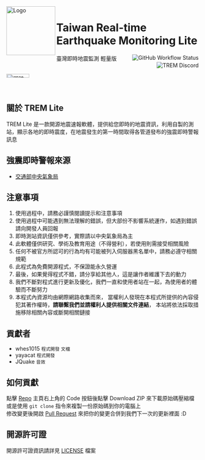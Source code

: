 <img alt="Logo" src="https://upload.cc/i1/2022/08/11/DOqzZM.png" width="128px" height="128px" align="left"/>


# Taiwan Real-time Earthquake Monitoring Lite
臺灣即時地震監測 輕量版
<a href="https://github.com/ExpTechTW/TREM/actions/workflows/github_actions.yml"><img alt="GitHub Workflow Status" align="right" src="https://github.com/ExpTechTW/TREM/actions/workflows/github_actions.yml/badge.svg"></a>
<a href="https://discord.gg/5dbHqV8ees"><img alt="TREM Discord" align="right" src="https://img.shields.io/discord/926545182407688273?color=%237289DA&logo=discord&logoColor=white"></a>\
&nbsp;

<div style="display: grid; grid-template-columns: 1fr 1fr;">
<img alt="即時測站" title="即時測站" src="https://user-images.githubusercontent.com/44525760/224656796-7ca3ee11-56f5-4292-9838-f6a30df0e187.png" style="width: 49%; height: auto;" />
</div>

## 關於 TREM Lite

TREM Lite 是一款開源地震速報軟體，提供給您即時的地震資訊，利用自製的測站，顯示各地的即時震度，在地震發生的第一時間取得各管道發布的強震即時警報訊息

## 強震即時警報來源
* [交通部中央氣象局](https://www.cwb.gov.tw/)

## 注意事項
1. 使用過程中，請務必謹慎閱讀提示和注意事項
2. 使用過程中可能遇到無法理解的錯誤，但大部份不影響系統運作，如遇到錯誤請向開發人員回報
3. 即時測站資訊僅供參考，實際請以中央氣象局為主
4. 此軟體僅供研究、學術及教育用途（不得營利），若使用則需接受相關風險
5. 任何不被官方所認可的行為均有可能被列入伺服器黑名單中，請務必遵守相關規範
6. 此程式為免費開源程式，不保證能永久營運
7. 最後，如果覺得程式不錯，請分享給其他人，這是讓作者維護下去的動力
8. 我們不斷對程式進行更新及優化，我們一直和使用者站在一起，為使用者的體驗而不斷努力
9. 本程式內資源均由網際網路收集而來， 當權利人發現在本程式所提供的內容侵犯其著作權時，**請聯繫我們並請權利人提供相關文件連結**， 本站將依法採取措施移除相關內容或斷開相關鏈接

## 貢獻者
- whes1015 `程式開發` `文檔`
- yayacat `程式開發`
- JQuake `音效`

## 如何貢獻
點擊 [Repo](https://github.com/ExpTechTW/TREM) 主頁右上角的 Code 按鈕後點擊 Download ZIP 來下載原始碼壓縮檔\
或是使用 `git clone` 指令來複製一份原始碼到你的電腦上\
修改變更後開啟 [Pull Request](https://github.com/ExpTechTW/TREM/pulls) 來把你的變更合併到我們下一次的更新裡面 :D

## 開源許可證
開源許可證資訊請詳見 [LICENSE](LICENSE) 檔案

